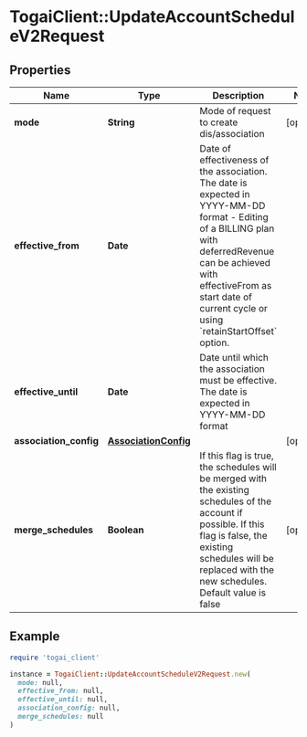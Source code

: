 # TogaiClient::UpdateAccountScheduleV2Request

## Properties

| Name | Type | Description | Notes |
| ---- | ---- | ----------- | ----- |
| **mode** | **String** | Mode of request to create dis/association | [optional] |
| **effective_from** | **Date** | Date of effectiveness of the association. The date is expected in YYYY-MM-DD format - Editing of a BILLING plan with deferredRevenue can be achieved with    effectiveFrom as start date of current cycle or using &#x60;retainStartOffset&#x60; option.  |  |
| **effective_until** | **Date** | Date until which the association must be effective. The date is expected in YYYY-MM-DD format  |  |
| **association_config** | [**AssociationConfig**](AssociationConfig.md) |  | [optional] |
| **merge_schedules** | **Boolean** | If this flag is true, the schedules will be merged with the existing schedules of the account if possible. If this flag is false, the existing schedules will be replaced with the new schedules. Default value is false  | [optional] |

## Example

```ruby
require 'togai_client'

instance = TogaiClient::UpdateAccountScheduleV2Request.new(
  mode: null,
  effective_from: null,
  effective_until: null,
  association_config: null,
  merge_schedules: null
)
```


